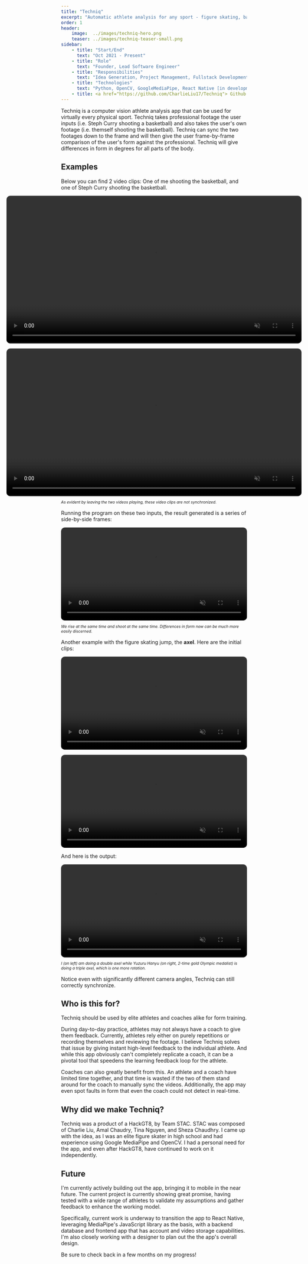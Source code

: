 ```yaml
---
title: "Techniq"
excerpt: "Automatic athlete analysis for any sport - figure skating, basketball and more!"
order: 1
header:
    image:  ../images/techniq-hero.png
    teaser: ../images/techniq-teaser-small.png
sidebar:
    - title: "Start/End"
      text: "Oct 2021 - Present"
    - title: "Role"
      text: "Founder, Lead Software Engineer"
    - title: "Responsibilities"
      text: "Idea Generation, Project Management, Fullstack Development"
    - title: "Technologies"
      text: "Python, OpenCV, GoogleMediaPipe, React Native [in development]"
    - title: <a href="https://github.com/CharlieLiu17/Techniq"> Github Repo </a>
---
```

<style>
  .flex {
    display: flex;
    flex-direction: row;
    justify-content: center;
    align-items: center;
    gap: 1em;
    flex-wrap: wrap;
  }
  .flex-item {
    border-radius: 10px;
  }
  .caption {
    margin: 10px auto;
    font-size: 0.75em;
    font-style: italic;
  }
</style>

  Techniq is a computer vision athlete analysis app that can be used for virtually every physical sport. Techniq takes professional footage the user inputs (i.e. Steph Curry shooting a basketball) and also takes the user's own footage (i.e. themself shooting the basketball). Techniq can sync the two footages down to the frame and will then give the user frame-by-frame comparison of the user's form against the professional. Techniq will give differences in form in degrees for all parts of the body.

## Examples

Below you can find 2 video clips: One of me shooting the basketball, and one of Steph Curry shooting the basketball.

<div class="flex">
  <video class="flex-item" width="auto" height="400" controls autoplay muted loop>
    <source src="https://user-images.githubusercontent.com/50965230/177166271-6b589611-bdd9-41f7-a88c-261ab094071c.mp4" type="video/mp4">
  </video>
  <video class="flex-item" width="auto" height="400" controls autoplay muted loop>
    <source src="https://user-images.githubusercontent.com/50965230/177166466-c55cc1dd-3aa2-4dea-bbae-6f7618bdd61e.mp4" type="video/mp4">
  </video>
</div>
<div class="caption">As evident by leaving the two videos playing, these video clips are not synchronized.</div>


Running the program on these two inputs, the result generated is a series of side-by-side frames: 


<div class="flex">
  <video class="flex-item" width="100%" height="auto" controls autoplay muted loop>
    <source src="https://user-images.githubusercontent.com/50965230/177167812-9726e84a-3cda-4e6a-b74d-05a9f2544cc1.mp4" type="video/mp4">
  </video>
</div>
<div class="caption">We rise at the same time and shoot at the same time. Differences in form now can be much more easily discerned.</div>

Another example with the figure skating jump, the **axel**.
Here are the initial clips:

<div class="flex">
  <video class="flex-item" width="100%" height="auto" controls autoplay muted loop>
    <source src="https://user-images.githubusercontent.com/50965230/180627533-3702b083-f3a9-4df0-a0f0-0421e58e5d87.mp4" type="video/mp4">
  </video>
  <video class="flex-item" width="100%" height="auto" controls autoplay muted loop>
    <source src="https://user-images.githubusercontent.com/50965230/180627534-76347d69-1213-4f08-b7e8-d74ed2c65a32.mp4" type="video/mp4">
  </video>
</div>

And here is the output:

<div class="flex">
  <video class="flex-item" width="100%" height="auto" controls autoplay muted loop>
    <source src="https://user-images.githubusercontent.com/50965230/177243187-7b14fb76-bcaa-4736-a4ec-3dd9cab62f23.mp4" type="video/mp4">
  </video>
</div>
<div class="caption">I (on left) am doing a double axel while Yuzuru Hanyu (on right, 2-time gold Olympic medalist) is doing a triple axel, which is one more rotation.  </div>

Notice even with significantly different camera angles, Techniq can still correctly synchronize.

## Who is this for?

Techniq should be used by elite athletes and coaches alike for form training.

During day-to-day practice, athletes may not always have a coach to give them feedback. Currently, athletes rely either on purely repetitions or recording themselves and reviewing the footage. I believe Techniq solves that issue by giving instant high-level feedback to the individual athlete. And while this app obviously can't completely replicate a coach, it can be a pivotal tool that speedens the learning feedback loop for the athlete.

Coaches can also greatly benefit from this. An athlete and a coach have limited time together, and that time is wasted if the two of them stand around for the coach to manually sync the videos. Additionally, the app may even spot faults in form that even the coach could not detect in real-time.

## Why did we make Techniq?

 Techniq was a product of a HackGT8, by Team STAC. STAC was composed of Charlie Liu, Amal Chaudry, Tina Nguyen, and Sheza Chaudhry. I came up with the idea, as I was an elite figure skater in high school and had experience using Google MediaPipe and OpenCV. I had a personal need for the app, and even after HackGT8, have continued to work on it independently.

## Future

I'm currently actively building out the app, bringing it to mobile in the near future. The current project is currently showing great promise, having tested with a wide range of athletes to validate my assumptions and gather feedback to enhance the working model.

Specifically, current work is underway to transition the app to React Native, leveraging MediaPipe's JavaScript library as the basis, with a backend database and frontend app that has account and video storage capabilities. I'm also closely working with a designer to plan out the the app's overall design.

Be sure to check back in a few months on my progress!
